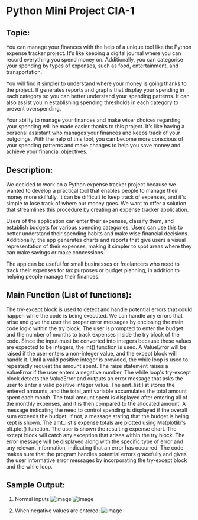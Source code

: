 # Python Mini Project CIA-1

## Topic:

You can manage your finances with the help of a unique tool like the Python expense tracker project. It's like keeping a digital journal where you can record everything you spend money on. Additionally, you can categorise your spending by types of expenses, such as food, entertainment, and transportation.

You will find it simpler to understand where your money is going thanks to the project. It generates reports and graphs that display your spending in each category so you can better understand your spending patterns. It can also assist you in establishing spending thresholds in each category to prevent overspending.

Your ability to manage your finances and make wiser choices regarding your spending will be made easier thanks to this project. It's like having a personal assistant who manages your finances and keeps track of your outgoings. With the help of this tool, you can become more conscious of your spending patterns and make changes to help you save money and achieve your financial objectives.

## Description:

We decided to work on a Python expense tracker project because  we wanted to develop a practical tool that enables people to manage their money more skilfully. It can be difficult to keep track of expenses, and it's simple to lose track of where our money goes. We want to offer a solution that streamlines this procedure by creating an expense tracker application.

Users of the application can enter their expenses, classify them, and establish budgets for various spending categories. Users can use this to better understand their spending habits and make wise financial decisions. Additionally, the app generates charts and reports that give users a visual representation of their expenses, making it simpler to spot areas where they can make savings or make concessions.

The app can be useful for small businesses or freelancers who need to track their expenses for tax purposes or budget planning, in addition to helping people manage their finances.


## Main Function (List of functions):

The try-except block is used to detect and handle potential errors that could happen while the code is being executed. We can handle any errors that arise and give the user the proper error messages by enclosing the main code logic within the try block.
The user is prompted to enter the budget and the number of months to track expenses inside the try block of the code. Since the input must be converted into integers because these values are expected to be integers, the int() function is used. A ValueError will be raised if the user enters a non-integer value, and the except block will handle it.
Until a valid positive integer is provided, the while loop is used to repeatedly request the amount spent. The raise statement raises a ValueError if the user enters a negative number. The while loop's try-except block detects the ValueError and outputs an error message that asks the user to enter a valid positive integer value.
The amt_list list stores the entered amounts, and the total_amt variable accumulates the total amount spent each month.
The total amount spent is displayed after entering all of the monthly expenses, and it is then compared to the allocated amount. A message indicating the need to control spending is displayed if the overall sum exceeds the budget. If not, a message stating that the budget is being kept is shown.
The amt_list's expense totals are plotted using Matplotlib's plt.plot() function. The user is shown the resulting expense chart.
The except block will catch any exception that arises within the try block. The error message will be displayed along with the specific type of error and any relevant information, indicating that an error has occurred.
The code makes sure that the program handles potential errors gracefully and gives the user informative error messages by incorporating the try-except block and the while loop.











## Sample Output:
1)	Normal inputs
  ![image](https://github.com/AkanshahChristLavasaaaaa/ExpenseTracker_CIA1_DALmb/assets/118894850/ce289cc8-311e-40a2-951c-93135d760093)
  ![image](https://github.com/AkanshahChristLavasaaaaa/ExpenseTracker_CIA1_DALmb/assets/118894850/cc4a96ab-339b-4f42-a362-03238fe6855d)


 


3)	When negative values are entered:
    ![image](https://github.com/AkanshahChristLavasaaaaa/ExpenseTracker_CIA1_DALmb/assets/118894850/2fa080fa-8787-4be7-b5f6-ce97e5701071)


 



